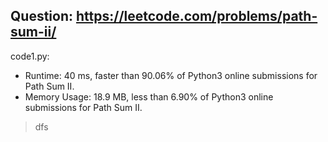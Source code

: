 ## Question: https://leetcode.com/problems/path-sum-ii/

code1.py:
* Runtime: 40 ms, faster than 90.06% of Python3 online submissions for Path Sum II.
* Memory Usage: 18.9 MB, less than 6.90% of Python3 online submissions for Path Sum II.
>dfs